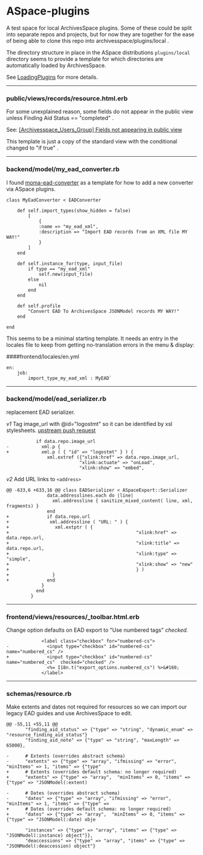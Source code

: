# ASpace-plugins

A test space for local ArchivesSpace plugins.
Some of these could be split into separate repos and projects, but for now 
they are together for the ease of being able to clone this repo into 
archivesspace/plugins/local .


The directory structure in place in the ASpace distributions `plugins/local` directory seems to provide a template for which directories are automatically loaded by ArchivesSpace. 

See [LoadingPlugins](LoadingPlugins.md) for more details. 

---
### public/views/records/resource.html.erb 

For some unexplained reason, some fields do not appear in the public view unless
    Finding Aid Status == "completed" .
    
See: [[Archivesspace_Users_Group] Fields not appearing in public view
](http://lyralists.lyrasis.org/pipermail/archivesspace_users_group/2015-January/001024.html)

This template is just a copy of the standard view with the conditional changed to "if true" . 

---
### backend/model/my_ead_converter.rb

I found [moma-ead-converter](https://github.com/quoideneuf/moma-ead-importer) as a template for how to add a new converter via ASpace plugins. 

	class MyEadConverter < EADConverter

		def self.import_types(show_hidden = false)
	    	[
	     		{
	       		:name => "my_ead_xml",
	       		:description => "Import EAD records from an XML file MY WAY!"
	     		}
	    	]
    	end

		def self.instance_for(type, input_file)
	    	if type == "my_ead_xml"
	      		self.new(input_file)
	    	else
	      		nil
	    	end
		end
	
		def self.profile
	   		"Convert EAD To ArchivesSpace JSONModel records MY WAY!"
		end

	end

This seems to be a minimal starting template. 
It needs an entry in the locales file to keep from getting no-translation errors in the menu & display:

####frontend/locales/en.yml

	en:
	    job:
	        import_type_my_ead_xml : MyEAD`
	        

---
### backend/model/ead_serializer.rb

replacement EAD serializer. 

*v1*  Tag image_url with @id="logostmt" so it can be identified by xsl stylesheets. 
[upstream push request](https://github.com/archivesspace/archivesspace/pull/132)

	           if data.repo.image_url
	-            xml.p {
	+            xml.p ( { "id" => "logostmt" } ) {
	               xml.extref ({"xlink:href" => data.repo.image_url,
	                           "xlink:actuate" => "onLoad",
	                           "xlink:show" => "embed",


*v2* Add URL links to `<address>`

	@@ -633,6 +633,16 @@ class EADSerializer < ASpaceExport::Serializer
	               data.addresslines.each do |line|
	                 xml.addressline { sanitize_mixed_content( line, xml, fragments) }  
	               end
	+              if data.repo.url 
	+               xml.addressline ( "URL: " ) { 
	+                 xml.extptr ( { 
	+                                               "xlink:href" => data.repo.url,
	+                                               "xlink:title" => data.repo.url,
	+                                               "xlink:type" => "simple",
	+                                               "xlink:show" => "new"
	+                                               } )
	+                }
	+              end
	             }
	           end
	         }


---
### frontend/views/resources/_toolbar.html.erb 

Change option defaults on EAD export to "Use numbered <c> tags" _checked._

	             <label class="checkbox" for="numbered-cs">
	-              <input type="checkbox" id="numbered-cs" name="numbered_cs" />
	+              <input type="checkbox" id="numbered-cs" name="numbered_cs"  checked="checked" />
	               <%= I18n.t("export_options.numbered_cs") %>&#160;
	             </label>

---	             
### schemas/resource.rb

Make extents and dates not required for resources so we can import our legacy EAD guides and use ArchivesSpace to edit. 

	@@ -55,11 +55,11 @@
	       "finding_aid_status" => {"type" => "string", "dynamic_enum" => "resource_finding_aid_status"}
	       "finding_aid_note" => {"type" => "string", "maxLength" => 65000},
	 
	-      # Extents (overrides abstract schema)
	-      "extents" => {"type" => "array", "ifmissing" => "error", "minItems" => 1, "items" => {"type" 
	+      # Extents (overrides default schema: no longer required)
	+      "extents" => {"type" => "array",  "minItems" => 0, "items" => {"type" => "JSONModel(:extent) 
	       
	-      # Dates (overrides abstract schema)
	-      "dates" => {"type" => "array", "ifmissing" => "error", "minItems" => 1, "items" => {"type" =>
	+      # Dates (overrides default schema: no longer required)
	+      "dates" => {"type" => "array",  "minItems" => 0, "items" => {"type" => "JSONModel(:date) obje
	 
	       "instances" => {"type" => "array", "items" => {"type" => "JSONModel(:instance) object"}},
	       "deaccessions" => {"type" => "array", "items" => {"type" => "JSONModel(:deaccession) object"}
	
	
	    